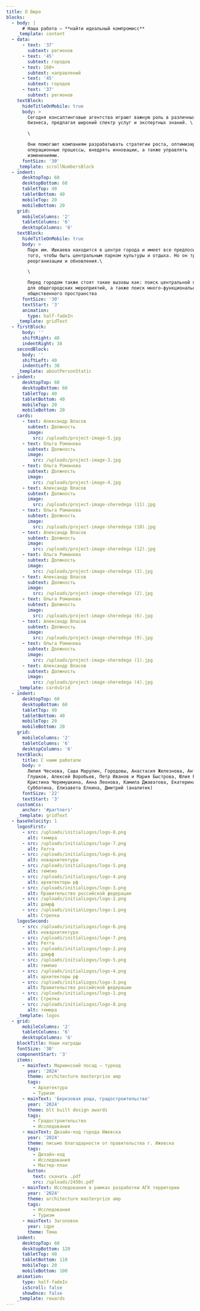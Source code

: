```yaml
---
title: О Бюро
blocks:
  - body: |
      # Наша работа — **найти идеальный компромисс**
    _template: content
  - data:
      - text: '37'
        subtext: регионов
      - text: '45'
        subtext: городов
      - text: 160+
        subtext: направлений
      - text: '45'
        subtext: городов
      - text: '37'
        subtext: регионов
    textBlock:
      hideTitleOnMobile: true
      body: >
        Сегодня консалтинговые агентства играют важную роль в различных сферах
        бизнеса, предлагая широкий спектр услуг и экспертных знаний. \

        \

        Они помогают компаниям разрабатывать стратегии роста, оптимизировать
        операционные процессы, внедрять инновации, а также управлять
        изменениями.
      fontSize: '30'
    _template: scrollNumbersBlock
  - indent:
      desktopTop: 60
      desktopBottom: 60
      tabletTop: 40
      tabletBottom: 40
      mobileTop: 20
      mobileBottom: 20
    grid:
      mobileColumns: '2'
      tabletColumns: '6'
      desktopColumns: '6'
    textBlock:
      hideTitleOnMobile: true
      body: >
        Парк им. Ишкаева находится в центре города и имеет все предпосылки для
        того, чтобы быть центральным парком культуры и отдыха. Но он требует
        реорганизации и обновления.\

        \

        Перед городом также стоят такие вызовы как: поиск центральной площадки
        для общегородских мероприятий, а также поиск много-функционального
        общественного пространства
      fontSize: '30'
      textStart: '3'
      animation:
        type: half-fadeIn
    _template: gridText
  - firstBlock:
      body: ''
      shiftRight: 40
      indentRight: 38
    secondBlock:
      body: ''
      shiftLeft: 40
      indentLeft: 38
    _template: aboutPersonStatic
  - indent:
      desktopTop: 60
      desktopBottom: 60
      tabletTop: 40
      tabletBottom: 40
      mobileTop: 20
      mobileBottom: 20
    cards:
      - text: Александр Власов
        subtext: Должность
        image:
          src: /uploads/project-image-5.jpg
      - text: Ольга Романова
        subtext: Должность
        image:
          src: /uploads/project-image-3.jpg
      - text: Ольга Романова
        subtext: Должность
        image:
          src: /uploads/project-image-4.jpg
      - text: Александр Власов
        subtext: Должность
        image:
          src: /uploads/project-image-sheredega (11).jpg
      - text: Ольга Романова
        subtext: Должность
        image:
          src: /uploads/project-image-sheredega (10).jpg
      - text: Александр Власов
        subtext: Должность
        image:
          src: /uploads/project-image-sheredega (12).jpg
      - text: Ольга Романова
        subtext: Должность
        image:
          src: /uploads/project-image-sheredega (3).jpg
      - text: Александр Власов
        subtext: Должность
        image:
          src: /uploads/project-image-sheredega (2).jpg
      - text: Ольга Романова
        subtext: Должность
        image:
          src: /uploads/project-image-sheredega (6).jpg
      - text: Александр Власов
        subtext: Должность
        image:
          src: /uploads/project-image-sheredega (9).jpg
      - text: Ольга Романова
        subtext: Должность
        image:
          src: /uploads/project-image-sheredega (1).jpg
      - text: Александр Власов
        subtext: Должность
        image:
          src: /uploads/project-image-sheredega (4).jpg
    _template: cardsGrid
  - indent:
      desktopTop: 60
      desktopBottom: 60
      tabletTop: 40
      tabletBottom: 40
      mobileTop: 20
      mobileBottom: 20
    grid:
      mobileColumns: '2'
      tabletColumns: '6'
      desktopColumns: '6'
    textBlock:
      title: С нами работали
      body: >
        Лилия Чеснова, Саша Марулин, Городовы, Анастасия Железнова, Антон
        Глушков, Алексей Воробьев, Петр Иванов и Мария Быстрова, Юлия Рыжкова,
        Кристина Черемушкина, Анна Леонова, Камила Джаватова, Екатерина
        Субботина, Елизавета Елкина, Дмитрий (аналитик)
      fontSize: '22'
      textStart: '3'
    customCss:
      anchor: '#partners'
    _template: gridText
  - baseVelocity: 1
    logosFirst:
      - src: /uploads/initialLogos/logo-8.png
        alt: ткмира
      - src: /uploads/initialLogos/logo-7.png
        alt: Ferra
      - src: /uploads/initialLogos/logo-6.png
        alt: новархитектура
      - src: /uploads/initialLogos/logo-5.png
        alt: темпио
      - src: /uploads/initialLogos/logo-4.png
        alt: архитекторы рф
      - src: /uploads/initialLogos/logo-3.png
        alt: Правительство российской федерации
      - src: /uploads/initialLogos/logo-2.png
        alt: домрф
      - src: /uploads/initialLogos/logo-1.png
        alt: Стрелка
    logosSecond:
      - src: /uploads/initialLogos/logo-6.png
        alt: новархитектура
      - src: /uploads/initialLogos/logo-7.png
        alt: Ferra
      - src: /uploads/initialLogos/logo-2.png
        alt: домрф
      - src: /uploads/initialLogos/logo-5.png
        alt: темпио
      - src: /uploads/initialLogos/logo-4.png
        alt: архитекторы рф
      - src: /uploads/initialLogos/logo-3.png
        alt: Правительство российской федерации
      - src: /uploads/initialLogos/logo-1.png
        alt: Стрелка
      - src: /uploads/initialLogos/logo-8.png
        alt: ткмира
    _template: logos
  - grid:
      mobileColumns: '2'
      tabletColumns: '6'
      desktopColumns: '6'
    blockTitle: Наши награды
    fontSize: '30'
    componentStart: '3'
    items:
      - mainText: Мариинский посад – туркод
        year: '2024'
        theme: architecture masterprize amp
        tags:
          - Архитектура
          - Туризм
      - mainText: 'Березовая роща, градостроительство'
        year: '2024'
        theme: blt built design awards
        tags:
          - Градостроительство
          - Исследования
      - mainText: Дизайн-код города Ижевска
        year: '2024'
        theme: письмо благодарности от правительства г. Ижевска
        tags:
          - Дизайн-код
          - Исследования
          - Мастер-план
        button:
          text: скачать .pdf
          src: /uploads/2450c.pdf
      - mainText: Исследования в рамках разработки АГК территории
        year: '2024'
        theme: architecture masterprize amp
        tags:
          - Исследования
          - Туризм
      - mainText: Заголовок
        year: iqpe
        theme: Тема
    indent:
      desktopTop: 60
      desktopBottom: 120
      tabletTop: 40
      tabletBottom: 110
      mobileTop: 20
      mobileBottom: 100
    animation:
      type: half-fadeIn
      isScroll: false
      showOnce: false
    _template: rewards
---
```


